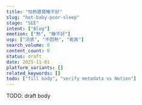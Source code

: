 ```yaml
---
title: "怕熱寶寶睡不好"
slug: "hot-baby-poor-sleep"
stage: "SEE"
intent: ["Blog"]
emotion: ["熱", "睡不好"]
usp: ["涼感", "不悶熱", "乾爽"]
search_volume: 0
content_count: 0
status: draft
date: 2025-11-01
platform_variants: []
related_keywords: []
todo: ["fill body", "verify metadata vs Notion"]
---
```


TODO: draft body
